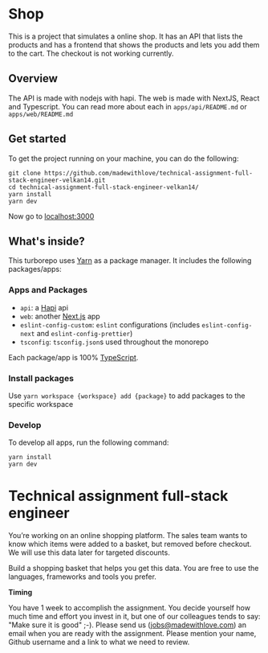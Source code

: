 # Shop

This is a project that simulates a online shop. It has an API that lists the products and has a frontend that shows the products and lets you add them to the cart. The checkout is not working currently.

## Overview

The API is made with nodejs with hapi. The web is made with NextJS, React and Typescript. You can read more about each in `apps/api/README.md` or `apps/web/README.md`

## Get started

To get the project running on your machine, you can do the following:
```
git clone https://github.com/madewithlove/technical-assignment-full-stack-engineer-velkan14.git
cd technical-assignment-full-stack-engineer-velkan14/
yarn install
yarn dev
```
Now go to [localhost:3000](http://localhost:3000/)

## What's inside?

This turborepo uses [Yarn](https://classic.yarnpkg.com/) as a package manager. It includes the following packages/apps:

### Apps and Packages

- `api`: a [Hapi](https://hapi.dev) api
- `web`: another [Next.js](https://nextjs.org) app
- `eslint-config-custom`: `eslint` configurations (includes `eslint-config-next` and `eslint-config-prettier`)
- `tsconfig`: `tsconfig.json`s used throughout the monorepo

Each package/app is 100% [TypeScript](https://www.typescriptlang.org/).

### Install packages

Use `yarn workspace {workspace} add {package}` to add packages to the specific workspace

### Develop

To develop all apps, run the following command:

```
yarn install
yarn dev
```

# Technical assignment full-stack engineer

You’re working on an online shopping platform. The sales team wants to know which items were added to a basket, but removed before checkout. We will use this data later for targeted discounts.

Build a shopping basket that helps you get this data. You are free to use the languages, frameworks and tools you prefer.

**Timing**

You have 1 week to accomplish the assignment. You decide yourself how much time and effort you invest in it, but one of our colleagues tends to say: "Make sure it is good" ;-). Please send us (jobs@madewithlove.com) an email when you are ready with the assignment. Please mention your name, Github username and a link to what we need to review.
